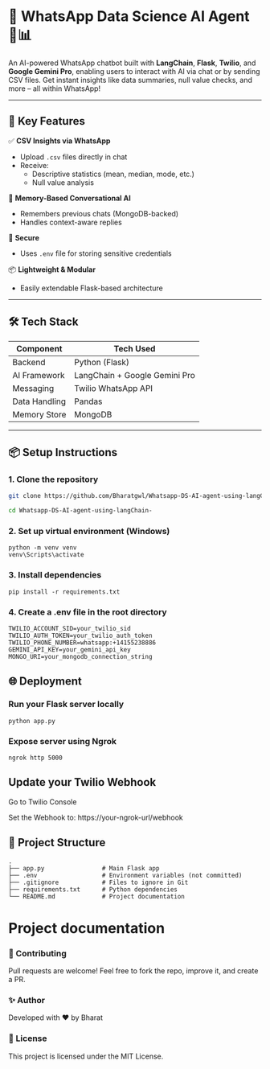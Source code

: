 # 💬 WhatsApp Data Science AI Agent 🤖📊

An AI-powered WhatsApp chatbot built with **LangChain**, **Flask**, **Twilio**, and **Google Gemini Pro**, enabling users to interact with AI via chat or by sending CSV files. Get instant insights like data summaries, null value checks, and more – all within WhatsApp!

---

## 🚀 Key Features

✅ **CSV Insights via WhatsApp**  
- Upload `.csv` files directly in chat  
- Receive:  
  - Descriptive statistics (mean, median, mode, etc.)  
  - Null value analysis  

🧠 **Memory-Based Conversational AI**  
- Remembers previous chats (MongoDB-backed)  
- Handles context-aware replies  

🔐 **Secure**  
- Uses `.env` file for storing sensitive credentials  

📦 **Lightweight & Modular**  
- Easily extendable Flask-based architecture  

---

## 🛠️ Tech Stack

| Component     | Tech Used                      |
|---------------|-------------------------------|
| Backend       | Python (Flask)                |
| AI Framework  | LangChain + Google Gemini Pro |
| Messaging     | Twilio WhatsApp API           |
| Data Handling | Pandas                        |
| Memory Store  | MongoDB                       |

---

## 📦 Setup Instructions

### 1. Clone the repository
```bash
git clone https://github.com/Bharatgwl/Whatsapp-DS-AI-agent-using-langChain-.git

cd Whatsapp-DS-AI-agent-using-langChain-
```


### 2. Set up virtual environment (Windows)
```
python -m venv venv
venv\Scripts\activate
```

### 3. Install dependencies
```
pip install -r requirements.txt
```

### 4. Create a .env file in the root directory
```
TWILIO_ACCOUNT_SID=your_twilio_sid
TWILIO_AUTH_TOKEN=your_twilio_auth_token
TWILIO_PHONE_NUMBER=whatsapp:+14155238886
GEMINI_API_KEY=your_gemini_api_key
MONGO_URI=your_mongodb_connection_string
```


## 🌐 Deployment
### Run your Flask server locally
```
python app.py
```

### Expose server using Ngrok
```
ngrok http 5000
```


## Update your Twilio Webhook
Go to Twilio Console

Set the Webhook to: https://your-ngrok-url/webhook

## 📁 Project Structure
```
.
├── app.py                # Main Flask app
├── .env                  # Environment variables (not committed)
├── .gitignore            # Files to ignore in Git
├── requirements.txt      # Python dependencies
└── README.md             # Project documentation
```
# Project documentation

### 🙌 Contributing
Pull requests are welcome! Feel free to fork the repo, improve it, and create a PR.

### ✨ Author
Developed with ❤️ by Bharat

### 📃 License
This project is licensed under the MIT License.
```bash